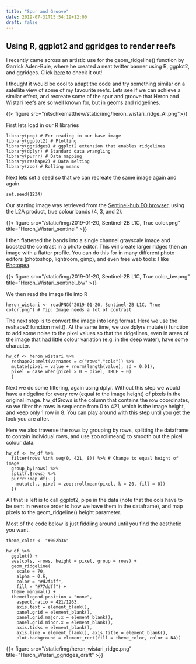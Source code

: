 ```yaml
---
title: "Spur and Groove"
date: 2019-07-31T15:54:19+12:00
draft: false
---
```


## Using R, ggplot2 and ggridges to render reefs

I recently came across an artistic use for the geom_ridgeline() function by Garrick Aden-Buie, where he created a neat twitter banner using R, ggplot2, and ggridges. Click [here](https://www.garrickadenbuie.com/blog/my-ggridges-twitter-header/) to check it out!

I thought it would be cool to adapt the code and try something similar on a satellite view of some of my favourite reefs. Lets see if we can achieve a similar effect, and recreate some of the spur and groove that Heron and Wistari reefs are so well known for, but in geoms and ridgelines.

{{< figure src="nitschkematthew/static/img/heron_wistari_ridge_AI.png">}}

First lets load in our R libraries

```
library(png) # For reading in our base image
library(ggplot2) # Plotting 
library(ggridges) # ggplot2 extension that enables ridgelines
library(dplyr) # Standard data wrangling
library(purrr) # Data mapping
library(reshape2) # Data melting
library(zoo) # Rolling means
```

Next lets set a seed so that we can recreate the same image again and again.

```
set.seed(1234)
```

Our starting image was retrieved from the [Sentinel-hub EO browser](https://apps.sentinel-hub.com/eo-browser/?lat=-23.5287&lng=151.8901&zoom=10&time=2019-07-29&preset=1_TRUE_COLOR&datasource=Sentinel-2%20L1C), using the L2A product, true colour bands (4, 3, and 2).

{{< figure src="/static/img/2019-01-20, Sentinel-2B L1C, True color.png" title="Heron_Wistari_sentinel" >}}

I then flattened the bands into a single channel grayscale image and boosted the contrast in a photo editor. This will create larger ridges then an image with a flatter profile. You can do this for in many different photo editors (photoshop, lightroom, gimp), and even free web tools: I like [Photopea](https://www.photopea.com/).

{{< figure src="/static/img/2019-01-20, Sentinel-2B L1C, True color_bw.png" title="Heron_Wistari_sentinel_bw" >}}

We then read the image file into R

```
heron_wistari <- readPNG("2019-01-20, Sentinel-2B L1C, True color.png") # Tip: Image needs a lot of contrast
```

The next step is to convert the image into long format. Here we use the reshape2 function melt(). At the same time, we use dplyrs mutate() function to add some noise to the pixel values so that the ridgelines, even in areas of the image that had little colour variation (e.g. in the deep water), have some character.

```
hw_df <- heron_wistari %>% 
  reshape2::melt(varnames = c("rows","cols")) %>%
  mutate(pixel = value + rnorm(length(value), sd = 0.01),
  pixel = case_when(pixel > 0 ~ pixel, TRUE ~ 0)
  )
```

Next we do some filtering, again using dplyr. Without this step we would have a ridgeline for every row (equal to the image height) of pixels in the original image. hw_df$rows is the column that contains the row coordinates, so we filter the rows in sequence from 0 to 421, which is the image height, and keep only 1 row in 8. You can play around with this step until you get the look you are after.

Here we also traverse the rows by grouping by rows, splitting the dataframe to contain individual rows, and use zoo rollmean() to smooth out the pixel colour data.

```
hw_df <- hw_df %>%
  filter(rows %in% seq(0, 421, 8)) %>% # Change to equal height of image
  group_by(rows) %>% 
  split(.$rows) %>% 
  purrr::map_df(~ {
    mutate(., pixel = zoo::rollmean(pixel, k = 20, fill = 0))
  })
```

All that is left is to call ggplot2, pipe in the data (note that the cols have to be sent in reverse order to how we have them in the dataframe), and map pixels to the geom_ridgeline() height parameter.

Most of the code below is just fiddling around until you find the aesthetic you want.

```
theme_color <- "#002b36"

hw_df %>% 
  ggplot() + 
  aes(cols, -rows, height = pixel, group = rows) + 
  geom_ridgeline(
    scale = 70, 
    alpha = 0.6,
    color = "#d2f4ff",
    fill = "#77ddff") +
  theme_minimal() +
  theme(legend.position = "none",
    aspect.ratio = 421/1263,
    axis.text = element_blank(),
    panel.grid = element_blank(),
    panel.grid.major.x = element_blank(),
    panel.grid.minor.x = element_blank(),
    axis.ticks = element_blank(),
    axis.line = element_blank(), axis.title = element_blank(),
    plot.background = element_rect(fill = theme_color, color = NA))
```

{{< figure src="/static/img/heron_wistari_ridge.png" title="Heron_Wistari_ggridges_draft" >}}

